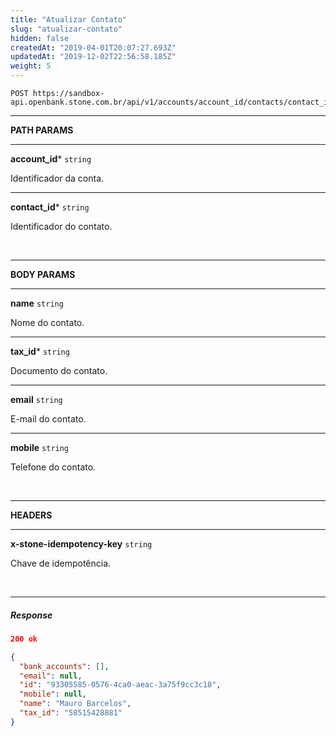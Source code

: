 ```yaml
---
title: "Atualizar Contato"
slug: "atualizar-contato"
hidden: false
createdAt: "2019-04-01T20:07:27.693Z"
updatedAt: "2019-12-02T22:56:58.185Z"
weight: 5
---
```


```http 
POST https://sandbox-api.openbank.stone.com.br/api/v1/accounts/account_id/contacts/contact_id
```
---

**PATH PARAMS**

---

**account_id***  `string` 

Identificador da conta.

---

**contact_id***  `string` 

Identificador do contato.

<br>

---

**BODY PARAMS**

---

**name**  `string` 

Nome do contato.

---

**tax_id***  `string` 

Documento do contato.

---

**email**  `string` 

E-mail do contato.

---

**mobile**  `string` 

Telefone do contato.

<br>

---

**HEADERS**

---

**x-stone-idempotency-key**  `string` 

Chave de idempotência.

<br>

---

##### **Response**

```JSON
200 ok 
```

```JSON
{
  "bank_accounts": [],
  "email": null,
  "id": "93305585-0576-4ca0-aeac-3a75f9cc3c18",
  "mobile": null,
  "name": "Mauro Barcelos",
  "tax_id": "58515428881"
}
```